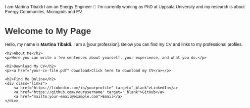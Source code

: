 I am Martina Tibaldi
I am an Energy Engineer
🔭 I’m currently working as PhD at Uppsala University and my research is about Energy Communites, Microgrids and EV. 

<!DOCTYPE html>
<html lang="en">
<head>
    <meta charset="UTF-8">
    <meta name="viewport" content="width=device-width, initial-scale=1.0">
    <title>My Presentation Page</title>
    <style>
        body {
            font-family: Arial, sans-serif;
            max-width: 800px;
            margin: 20px auto;
            padding: 20px;
        }
        h1 {
            color: #333;
        }
        .links a {
            display: block;
            margin-bottom: 10px;
            color: #2a7ae2;
            text-decoration: none;
        }
        .links a:hover {
            text-decoration: underline;
        }
    </style>
</head>
<body>
    <h1>Welcome to My Page</h1>
    <p>Hello, my name is <strong>Martina Tibaldi</strong>. I am a [your profession]. Below you can find my CV and links to my professional profiles.<CV 2024/p>
    
    <h2>About Me</h2>
    <p>Here you can write a few sentences about yourself, your experience, and what you do.</p>

    <h2>Download My CV</h2>
    <p><a href="your-cv-file.pdf" download>Click here to download my CV</a></p>
    
    <h2>Find Me Online</h2>
    <div class="links">
        <a href="https://linkedin.com/in/yourprofile" target="_blank">LinkedIn</a>
        <a href="https://github.com/yourusername" target="_blank">GitHub</a>
        <a href="mailto:your-email@example.com">Email</a>
    </div>
</body>
</html>

<!--
**martina-tibaldi/martina-tibaldi** is a ✨ _special_ ✨ repository because its `README.md` (this file) appears on your GitHub profile.

Here are some ideas to get you started:

- ...
- 🌱 I’m currently learning ...
- 👯 I’m looking to collaborate on ...
- 🤔 I’m looking for help with ...
- 💬 Ask me about ...
- 📫 How to reach me: ...
- 😄 Pronouns: ...
- ⚡ Fun fact: ...
-->
